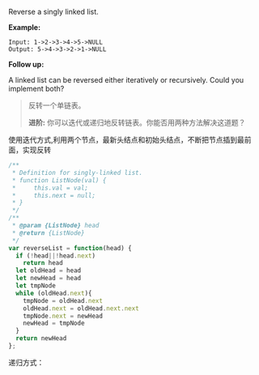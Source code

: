 Reverse a singly linked list.

**Example:**

```
Input: 1->2->3->4->5->NULL
Output: 5->4->3->2->1->NULL
```

**Follow up:**

A linked list can be reversed either iteratively or recursively. Could you implement both?

> 反转一个单链表。
>
> **进阶:**
> 你可以迭代或递归地反转链表。你能否用两种方法解决这道题？



使用迭代方式,利用两个节点，最新头结点和初始头结点，不断把节点插到最前面，实现反转

```js
/**
 * Definition for singly-linked list.
 * function ListNode(val) {
 *     this.val = val;
 *     this.next = null;
 * }
 */
/**
 * @param {ListNode} head
 * @return {ListNode}
 */
var reverseList = function(head) {
  if (!head||!head.next)
    return head
  let oldHead = head
  let newHead = head
  let tmpNode
  while (oldHead.next){
    tmpNode = oldHead.next
    oldHead.next = oldHead.next.next
    tmpNode.next = newHead
    newHead = tmpNode
  }
  return newHead
};
```



递归方式：

